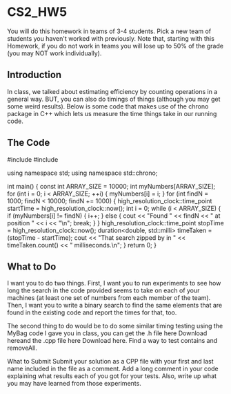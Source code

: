 # CS2_HW5

You will do this homework in teams of 3-4 students.  Pick a new team of students you haven't worked with previously.  Note that, starting with this Homework, if you do not work in teams you will lose up to 50% of the grade (you may NOT work individually).

## Introduction
In class, we talked about estimating efficiency by counting operations in a general way.  BUT, you can also do timings of things (although you may get some weird results).  Below is some code that makes use of the chrono package in C++ which lets us measure the time things take in our running code.

## The Code

#include <iostream>
#include <chrono>

using namespace std;
using namespace std::chrono;

int main() {
    const int ARRAY_SIZE = 10000;
    int myNumbers[ARRAY_SIZE];
    for (int i = 0; i < ARRAY_SIZE; ++i) {
        myNumbers[i] = i;
    }
    for (int findN = 1000; findN < 10000; findN += 1000) {
        high_resolution_clock::time_point startTime = high_resolution_clock::now();
        int i = 0;
        while (i < ARRAY_SIZE) {
            if (myNumbers[i] != findN) {
                i++;
            }
            else {
                cout << "Found " << findN << " at position " << i << "\n";
                break;
            }
        }
        high_resolution_clock::time_point stopTime = high_resolution_clock::now();
        duration<double, std::milli> timeTaken = (stopTime - startTime);
        cout << "That search zipped by in " << timeTaken.count() << " milliseconds.\n";
    }
    return 0;
}
## What to Do
I want you to do two things.  First, I want you to run experiments to see how long the search in the code provided seems to take on each of your machines (at least one set of numbers from each member of the team).  Then, I want you to write a binary search to find the same elements that are found in the existing code and report the times for that, too.

The second thing to do would be to do some similar timing testing using the MyBag code I gave you in class, you can get the .h file here Download hereand the .cpp file here Download here.  Find a way to test contains and removeAll.

What to Submit
Submit your solution as a CPP file with your first and last name included in the file as a comment.   Add a long comment in your code explaining what results each of you got for your tests.  Also, write up what you may have learned from those experiments.